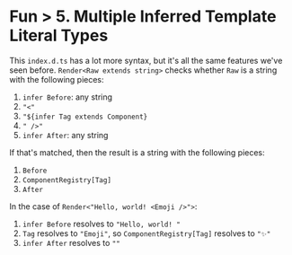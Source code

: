 # Fun > 5. Multiple Inferred Template Literal Types

This `index.d.ts` has a lot more syntax, but it's all the same features we've seen before.
`Render<Raw extends string>` checks whether `Raw` is a string with the following pieces:

1. `infer Before`: any string
2. `"<"`
3. `"${infer Tag extends Component}`
4. `" />"`
5. `infer After`: any string

If that's matched, then the result is a string with the following pieces:

1. `Before`
2. `ComponentRegistry[Tag]`
3. `After`

In the case of `Render<"Hello, world! <Emoji />">`:

1. `infer Before` resolves to `"Hello, world! "`
2. `Tag` resolves to `"Emoji"`, so `ComponentRegistry[Tag]` resolves to `"✨"`
3. `infer After` resolves to `""`
